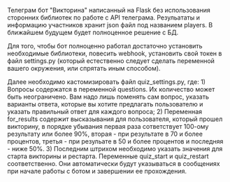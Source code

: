 Телеграм бот "Викторина" написанный на Flask без использования сторонних библиотек по работе с API телеграма.
Резульататы и информацию участников хранит json файл под названием players. В ближайшем будущем будет полноценное решение с БД.

Для того, чтобы бот полноценно работал достаточно установить необходимые библиотеки, повесить webhook, установить свой токен в файл settings.py (который естественно следует сделать переменной вашего окружения, или спрятать иным способом).

Далее необходимо кастомизировать файл quiz_settings.py, где:
	1) Вопросы содержатся в переменной questions. Их количество может быть неограничено. Вам надо лишь поменять сам вопрос, указать варианты ответа, которые вы хотите предлагать пользователю и указать правильный ответ для каждого вопроса;
	2) Переменная for_results содержит высказывания для пользователя, который прошел викторину, в порядке убывания первая раза сответствует 100-ому результату или более 90%, вторая - при результате в 70 и более процентов, третья - при резульате в 50 и более процентов и последняя - ниже 50%.
	3) Последним штрихом необходимо указать значения для старта викторины и рестарта. Переменные quiz_start и quiz_restart соответственно. Они автоматически будут указываться в сообщениях при начале работы с ботом и завершении ее прохождения.
